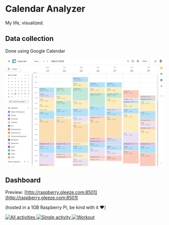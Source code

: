 # Calendar Analyzer

My life, visualized.

## Data collection

Done using Google Calendar

<p align="center">
    <img src="img/google-calendar-week-view.png" width="800">
</p>

## Dashboard

Preview: [http://raspberry.gleeze.com:8501](http://raspberry.gleeze.com:8501)

(hosted in a 1GB Raspberry Pi, be kind with it ❤️)

[
![All activities](https://i.imgur.com/KNwPSST.png)
![Single activity](https://i.imgur.com/uX8VCSD.png)
![Workout](https://i.imgur.com/YF3F5up.png)
](http://raspberry.gleeze.com:8501/)
